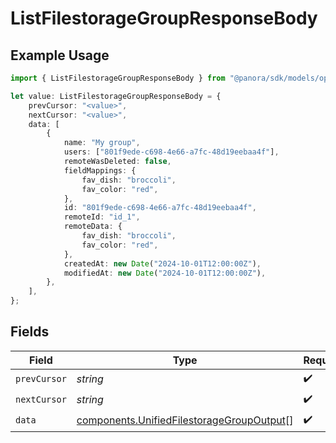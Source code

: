 # ListFilestorageGroupResponseBody

## Example Usage

```typescript
import { ListFilestorageGroupResponseBody } from "@panora/sdk/models/operations";

let value: ListFilestorageGroupResponseBody = {
    prevCursor: "<value>",
    nextCursor: "<value>",
    data: [
        {
            name: "My group",
            users: ["801f9ede-c698-4e66-a7fc-48d19eebaa4f"],
            remoteWasDeleted: false,
            fieldMappings: {
                fav_dish: "broccoli",
                fav_color: "red",
            },
            id: "801f9ede-c698-4e66-a7fc-48d19eebaa4f",
            remoteId: "id_1",
            remoteData: {
                fav_dish: "broccoli",
                fav_color: "red",
            },
            createdAt: new Date("2024-10-01T12:00:00Z"),
            modifiedAt: new Date("2024-10-01T12:00:00Z"),
        },
    ],
};
```

## Fields

| Field                                                                                                  | Type                                                                                                   | Required                                                                                               | Description                                                                                            |
| ------------------------------------------------------------------------------------------------------ | ------------------------------------------------------------------------------------------------------ | ------------------------------------------------------------------------------------------------------ | ------------------------------------------------------------------------------------------------------ |
| `prevCursor`                                                                                           | *string*                                                                                               | :heavy_check_mark:                                                                                     | N/A                                                                                                    |
| `nextCursor`                                                                                           | *string*                                                                                               | :heavy_check_mark:                                                                                     | N/A                                                                                                    |
| `data`                                                                                                 | [components.UnifiedFilestorageGroupOutput](../../models/components/unifiedfilestoragegroupoutput.md)[] | :heavy_check_mark:                                                                                     | N/A                                                                                                    |